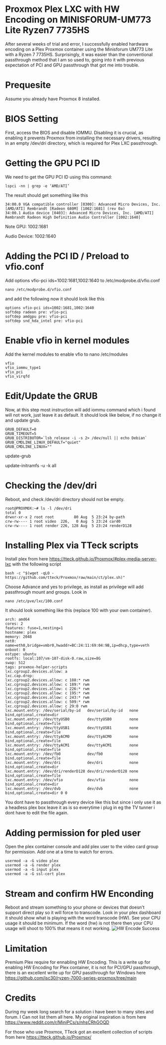 # Proxmox Plex LXC with HW Encoding on MINISFORUM-UM773 Lite Ryzen7 7735HS
After several weeks of trial and error, I successfully enabled hardware encoding on a Plex Proxmox container using the Minisforum UM773 Lite with a Ryzen 7 7735HS. Surprisingly, it was easier than the conventional passthrough method that I am so used to, going into it with previous expectation of PCI and GPU passthrough that got me into trouble.

# Prequesite 
Assume you already have Proxmox 8 installed.

# BIOS Setting
First, access the BIOS and disable IOMMU. Disabling it is crucial, as enabling it prevents Proxmox from installing the necessary drivers, resulting in an empty /dev/dri directory, which is required for Plex LXC passthrough.
# Getting the GPU PCI ID
We need to get the GPU PCI ID using this command:

`lspci -nn | grep -e ‘AMD/ATI’`

The result should get something like this

```
34:00.0 VGA compatible controller [0300]: Advanced Micro Devices, Inc. [AMD/ATI] Rembrandt [Radeon 680M] [1002:1681] (rev 0a)
34:00.1 Audio device [0403]: Advanced Micro Devices, Inc. [AMD/ATI] Rembrandt Radeon High Definition Audio Controller [1002:1640]
```
Note GPU: 1002:1681

Audio Device: 1002:1640

# Adding the PCI ID / Preload to vfio.conf
Add options vfio-pci ids=1002:1681,1002:1640 to /etc/modprobe.d/vfio.conf

`nano /etc/modprobe.d/vfio.conf`

and add the following now it should look like this

```
options vfio-pci ids=1002:1681,1002:1640
softdep radeon pre: vfio-pci
softdep amdgpu pre: vfio-pci
softdep snd_hda_intel pre: vfio-pci
```

# Enable vfio in kernel modules
Add the kernel modules to enable vfio to nano /etc/modules

```
vfio
vfio_iommu_type1
vfio_pci
vfio_virqfd
```

# Edit/Update the GRUB
Now, at this step most instruction will add iommu command which i found will not work, just leave it as default. It should look like below, if no change it and update grub.

```
GRUB_DEFAULT=0
GRUB_TIMEOUT=5
GRUB_DISTRIBUTOR=`lsb_release -i -s 2> /dev/null || echo Debian`
GRUB_CMDLINE_LINUX_DEFAULT="quiet"
GRUB_CMDLINE_LINUX=""
```

update-grub 

update-initramfs -u -k all

# Checking the /dev/dri 
Reboot, and check /dev/dri directory should not be empty.

```
root@PROXMOX:~# ls -l /dev/dri
total 0
drwxr-xr-x 2 root root         80 Aug  5 23:24 by-path
crw-rw---- 1 root video  226,   0 Aug  5 23:24 card0
crw-rw---- 1 root render 226, 128 Aug  5 23:24 renderD128
```

# Installing Plex via TTeck scripts
Install plex from here https://tteck.github.io/Proxmox/#plex-media-server-lxc with the following script

`bash -c "$(wget -qLO - https://github.com/tteck/Proxmox/raw/main/ct/plex.sh)"`
 
Choose Advance and yes to privilege, as install as privilege will add passthrough mount and groups. Look in

`nano /etc/pve/lxc/100.conf`

It should look something like this (replace 100 with your own container).

```
arch: amd64
cores: 2
features: fuse=1,nesting=1
hostname: plex
memory: 2048
net0: name=eth0,bridge=vmbr0,hwaddr=BC:24:11:69:04:9B,ip=dhcp,type=veth
onboot: 0
ostype: ubuntu
rootfs: local:107/vm-107-disk-0.raw,size=8G
swap: 512
tags: proxmox-helper-scripts
lxc.cgroup2.devices.allow: a
lxc.cap.drop:
lxc.cgroup2.devices.allow: c 188:* rwm
lxc.cgroup2.devices.allow: c 189:* rwm
lxc.cgroup2.devices.allow: c 226:* rwm
lxc.cgroup2.devices.allow: c 195:* rwm
lxc.cgroup2.devices.allow: c 243:* rwm
lxc.cgroup2.devices.allow: c 509:* rwm
lxc.cgroup2.devices.allow: c 29:0 rwm
lxc.mount.entry: /dev/serial/by-id   dev/serial/by-id   none bind,optional,create=dir
lxc.mount.entry: /dev/ttyUSB0        dev/ttyUSB0        none bind,optional,create=file
lxc.mount.entry: /dev/ttyUSB1        dev/ttyUSB1        none bind,optional,create=file
lxc.mount.entry: /dev/ttyACM0        dev/ttyACM0        none bind,optional,create=file
lxc.mount.entry: /dev/ttyACM1        dev/ttyACM1        none bind,optional,create=file
lxc.mount.entry: /dev/fb0            dev/fb0            none bind,optional,create=file
lxc.mount.entry: /dev/dri            dev/dri            none bind,optional,create=dir
lxc.mount.entry: /dev/dri/renderD128 dev/dri/renderD128 none bind,optional,create=file
lxc.mount.entry: /dev/vfio           dev/vfio           none bind,optional,create=dir
lxc.mount.entry: /dev/dvb            dev/dvb            none bind,optional,create=dir 0 0
```

You dont have to passthrough every device like this but since i only use it as a headless plex box leave it as is so everytime i plug in eg the TV tunner i dont have to edit the file again.

# Adding permission for pled user
Open the plex container console and add plex user to the video card group for permission. Add one at a time to watch for errors.

```
usermod -a -G video plex
usermod -a -G render plex
usermod -a -G input plex
usermod -a -G ssl-cert plex
```

# Stream and confirm HW Enconding
Reboot and stream something to your phone or devices that doesn't support direct play so it will force to transcode. Look in your plex dashboard it should show what is playing with the word transcode (HW). See your CPU usage it should be minimum. If the word (hw) is not there then your CPU usage will shoot to 100% that means it not working.
![HW Encode Success](IMG_1167.jpeg)

# Limitation
Premium Plex require for ennabling HW Encoding.
This is a write up for enabling HW Encoding for Plex container, it is not for PCI/GPU passthrough,
there is an excellent write up for GPU passthrough for Windows here
https://github.com/isc30/ryzen-7000-series-proxmox/tree/main

# Credits
During my week long search for a solution i have been to many sites and forum. I Can not list them all here.
My original inspiration is from here
https://www.reddit.com/r/MiniPCs/s/nhsCRhGOQD

For those who use Proxmox, TTeck got an excellent collection of scripts from here
https://tteck.github.io/Proxmox/



